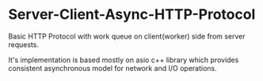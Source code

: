 # Server-Client-Async-HTTP-Protocol

Basic HTTP Protocol with work queue on client(worker) side from server requests.

It's implementation is based mostly on asio c++ library which provides consistent asynchronous model for network and I/O operations.
